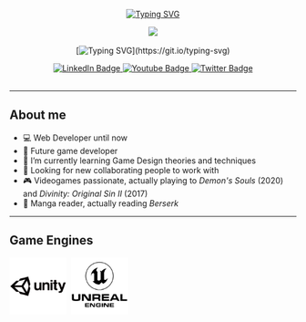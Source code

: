 <div id="header" align="center">
  
  [![Typing SVG](https://readme-typing-svg.demolab.com?font=Nunito&weight=900&size=26&duration=3000&pause=1000&color=F0DD04&center=true&multiline=true&repeat=false&width=500&height=70&lines=Welcome+to+my+GitHub+profile!;I'm+Mattia%2C+an+aspiring+Game+Designer)](https://git.io/typing-svg)
  
  <img src="https://media.giphy.com/media/iB52YKeaAFXnGkqLO0/giphy.gif" width="100"/>

  [![Typing SVG](https://readme-typing-svg.demolab.com?font=Delicious+Handrawn&size=18&pause=3000&color=F027BD&center=true&vCenter=true&multiline=true&width=500&lines="+Failure+doesn%E2%80%99t+mean+the+game+is+over%2C+it+means+try+again+with+experience+")](https://git.io/typing-svg)
  
  <div id="badges">
    <a href="https://www.linkedin.com/in/mattia-solimeno/">
      <img src="https://img.shields.io/badge/LinkedIn-blue?style=for-the-badge&logo=linkedin&logoColor=white" alt="LinkedIn Badge"/>
    </a>
    <a href="https://www.youtube.com/channel/UCot9iWSPzkfJPJTbpdf9vDA">
      <img src="https://img.shields.io/badge/YouTube-red?style=for-the-badge&logo=youtube&logoColor=white" alt="Youtube Badge"/>
    </a>
    <a href="your-twitter-URL">
      <img src="https://img.shields.io/badge/Twitter-blue?style=for-the-badge&logo=twitter&logoColor=white" alt="Twitter Badge"/>
    </a>
  </div>
  
  <img src="https://komarev.com/ghpvc/?username=mattsoli&style=flat-square&color=blue" alt=""/>
  
</div>

---

## About me
* :computer: Web Developer until now
* :game_die: Future game developer
* 🌱 I’m currently learning Game Design theories and techniques
* :dancers: Looking for new collaborating people to work with
* :video_game: Videogames passionate, actually playing to *Demon's Souls* (2020) and *Divinity: Original Sin II* (2017)
* :book: Manga reader, actually reading *Berserk*

---

## Game Engines
<div>
  <img src="https://github.com/mattsoli/mattsoli/blob/main/unity-logo.png" title="Unity" alt="Unity" width="100" height="100"/>&nbsp;
  <img src="https://github.com/mattsoli/mattsoli/blob/main/unreal-logo.png" title="Unreal Engine" alt="Unreal Engine" width="100" height="100"/>&nbsp;
</div>

